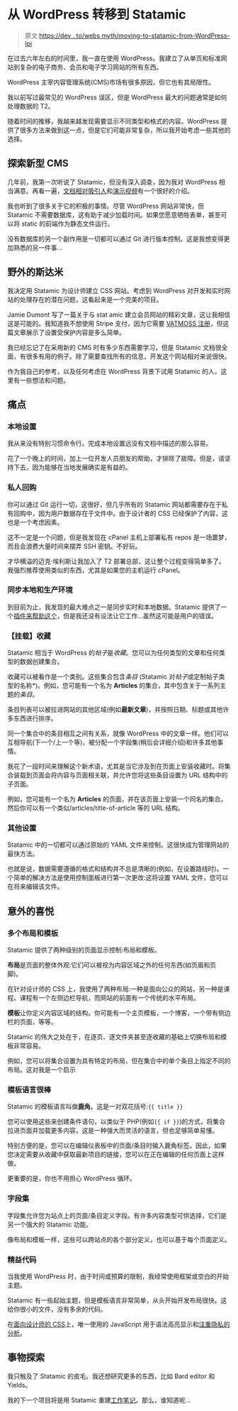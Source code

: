 # 从 WordPress 转移到 Statamic

> 原文:[https://dev . to/webs myth/moving-to-statamic-from-WordPress-lpi](https://dev.to/websmyth/moving-to-statamic-from-wordpress-lpi)

在过去六年左右的时间里，我一直在使用 WordPress。我建立了从单页和标准网站到复杂的电子商务、会员和电子学习网站的所有东西。

WordPress 主宰内容管理系统(CMS)市场有很多原因，但它也有其局限性。

我以前写过最常见的 WordPress 误区，但是 WordPress 最大的问题通常是如何处理数据的 T2。

随着时间的推移，我越来越发现需要显示不同类型和格式的内容。WordPress 提供了很多方法来做到这一点，但是它们可能非常复杂，所以我开始考虑一些其他的选择。

## [](#exploring-new-cmss)探索新型 CMS

几年前，我第一次听说了 Statamic，但没有深入调查，因为我对 WordPress 相当满意。再看一遍，[文档相对吸引人](https://statamic.com/docs)和[演示视频](https://www.youtube.com/user/statamic)有一个很好的介绍。

我也听到了很多关于它的积极的事情。尽管 WordPress 网站非常快，但 Statamic 不需要数据库，这有助于减少加载时间。如果您愿意牺牲表单，甚至可以将 static 的前端作为静态文件运行。

没有数据库的另一个副作用是一切都可以通过 Git 进行版本控制。这是我想变得更加熟悉的另一件事...

## [](#statamic-in-the-wild)野外的斯达米

我决定用 Statamic 为设计师建立 CSS 网站。考虑到 WordPress 对开发和实时网站的处理存在的潜在问题，这看起来是一个完美的项目。

Jamie Dumont 写了一篇关于与 stat amic 建立会员网站的精彩文章，这让我相信这是可能的。我知道我不想使用 Stripe 支付，因为它需要 [VATMOSS 注册](https://websmyth.co/journal/want-to-sell-a-membership-or-course-through-your-website)，但这篇文章展示了设置受保护内容是多么简单。

我已经忘记了在采用新的 CMS 时有多少东西需要学习，但是 Statamic 文档很全面，有很多有用的例子。除了需要查找所有的信息，开发这个网站相对来说很快。

作为我自己的参考，以及任何考虑在 WordPress 背景下试用 Statamic 的人，这里有一些想法和问题。

## [](#pain-points)痛点

### [](#local-setup)本地设置

我从来没有特别习惯命令行。完成本地设置远没有文档中描述的那么容易。

花了一个晚上的时间，加上一位开发人员朋友的帮助，才排除了故障。但是，请坚持下去，因为能够在当地发展确实是有益的。

### [](#private-repos)私人回购

你可以通过 Git 运行一切，这很好，但几乎所有的 Statamic 网站都需要存在于私有回购中，因为用户数据存在于文件中。由于设计者的 CSS 已经保护了内容，这也是一个考虑因素。

这不一定是一个问题，但是我发现在 cPanel 主机上部署私有 repos 是一场噩梦，而且会浪费大量时间来摆弄 SSH 密钥。不好玩。

才华横溢的迈克·埃利斯让我加入了 T2 部署总部，这让整个过程变得简单多了。我强烈推荐使用类似的东西，尤其是如果您的主机运行 cPanel。

### [](#syncing-local-and-production-environments)同步本地和生产环境

到目前为止，我发现的最大难点之一是同步实时和本地数据。Statamic 提供了一个[插件来帮助这个](https://statamic.com/marketplace/addons/spock)，但是我还没有设法让它工作...虽然这可能是用户的错误。

### [](#mounting-collections)【挂载】收藏

Statamic 相当于 WordPress 的*帖子*是*收藏*。您可以为任何类型的文章和任何类型的数据创建集合。

收藏可以被看作是一个类别。这些集合包含*条目* (Statamic 对*帖子*或定制帖子类型的名称*)。例如，您可能有一个名为 **Articles** 的集合，其中包含关于一系列主题的*条目*。

条目列表可以被拉进网站的其他区域(例如**最新文章**)，并按照日期、标题或其他许多东西进行排序。

同一个集合中的条目相互之间有关系，就像 WordPress 中的文章一样。他们可以互相导航(下一个/上一个等)，被分配一个字段集(稍后会详细介绍)和许多其他事情。

我花了一段时间来理解这个新术语，尤其是当它涉及到在页面上安装收藏时。将集合装载到页面会将内容与页面相关联，并允许您将这些条目设置为 URL 结构中的子页面。

例如，您可能有一个名为 **Articles** 的页面，并在该页面上安装一个同名的集合。然后你可以有一个类似/articles/title-of-article 等的 URL 结构。

### [](#other-settings)其他设置

Statamic 中的一切都可以通过原始的 YAML 文件来控制。这很快成为管理网站的最快方法。

也就是说，数据需要遵循的格式和结构并不总是清晰的(例如，在设置路线时)。一个简单的解决方法是使用控制面板进行第一次更改:这将设置 YAML 文件，您可以在将来编辑该文件。

## [](#unexpected-joys)意外的喜悦

### [](#multiple-layouts-and-templates)多个布局和模板

Statamic 提供了两种级别的页面显示控制:布局和模板。

**布局**是页面的整体外观:它们可以被视为内容区域之外的任何东西(如页眉和页脚)。

在针对设计师的 CSS 上，我使用了两种布局:一种是面向公众的网站，另一种是课程。课程有一个左侧边栏导航，而网站的前面有一个传统的水平布局。

**模板**让你定义内容区域的结构。你可能有一个主页模板，一个博客，一个带有侧边栏的页面，等等。

Statamic 的伟大之处在于，在逐页、逐文件夹甚至逐收藏的基础上切换布局和模板非常容易。

例如，您可以将集合设置为具有特定的布局，但在集合中的单个条目上指定不同的布局。这对我是一个启示

### [](#the-templating-language-is-great)模板语言很棒

Statamic 的模板语言叫做**鹿角**。这是一对双花括号:`{{ title }}`

您可以使用这些来创建条件语句，以类似于 PHP(例如`{{ if }}`)的方式，将集合拉进页面并加载更多内容。这是一种强大而灵活的语言，但也足够简单易懂。

特别方便的是，您可以在编辑仪表板中的页面/条目时输入鹿角标签。因此，如果您决定需要从收藏中获取最新项目的链接，您可以在正在编辑的任何页面上这样做。

更重要的是，你也不用担心 WordPress 循环。

### [](#fieldsets)字段集

字段集允许您为站点上的页面/条目定义字段。有许多内容类型可供选择，它们是另一个强大的 Statamic 功能。

像布局和模板一样，这些可以跨站点的各个部分定义，也可以基于每个页面定义。

### [](#lean-code)精益代码

当我使用 WordPress 时，由于时间或预算的限制，我经常使用框架或空白的开始主题。

Statamic 有一些起始主题，但是模板语言非常简单，从头开始开发布局很快。这给你很小的文件，没有多余的代码。

在[面向设计师的 CSS](https://cssfordesigners.com)上，唯一使用的 JavaScript 用于语法高亮显示和[注重隐私的分析](https://usefathom.com)。

## [](#things-to-explore)事物探索

我只触及了 Statamic 的皮毛。我还想研究更多的东西，比如 Bard editor 和 Yields。

我的下一个项目将是用 Statamic 重建[工作笔记](https://worknotes.co.uk)。那么，谁知道呢...
